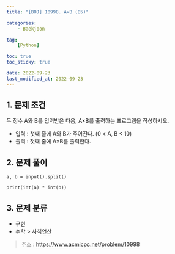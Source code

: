 ```yaml
---
title: "[BOJ] 10998. A×B (B5)"

categories:
    - Baekjoon

tag:
    [Python]

toc: true
toc_sticky: true

date: 2022-09-23
last_modified_at: 2022-09-23
---
```

## 1. 문제 조건
두 정수 A와 B를 입력받은 다음, A×B를 출력하는 프로그램을 작성하시오.
- 입력 : 첫째 줄에 A와 B가 주어진다. (0 < A, B < 10)
- 출력 : 첫째 줄에 A×B를 출력한다.

## 2. 문제 풀이

```
a, b = input().split()

print(int(a) * int(b))
```

## 3. 문제 분류
- 구현
- 수학 > 사칙연산

> 주소 : <a href="https://www.acmicpc.net/problem/10998">https://www.acmicpc.net/problem/10998</a>